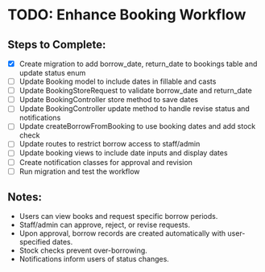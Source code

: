 # TODO: Enhance Booking Workflow

## Steps to Complete:
- [x] Create migration to add borrow_date, return_date to bookings table and update status enum
- [ ] Update Booking model to include dates in fillable and casts
- [ ] Update BookingStoreRequest to validate borrow_date and return_date
- [ ] Update BookingController store method to save dates
- [ ] Update BookingController update method to handle revise status and notifications
- [ ] Update createBorrowFromBooking to use booking dates and add stock check
- [ ] Update routes to restrict borrow access to staff/admin
- [ ] Update booking views to include date inputs and display dates
- [ ] Create notification classes for approval and revision
- [ ] Run migration and test the workflow

## Notes:
- Users can view books and request specific borrow periods.
- Staff/admin can approve, reject, or revise requests.
- Upon approval, borrow records are created automatically with user-specified dates.
- Stock checks prevent over-borrowing.
- Notifications inform users of status changes.
